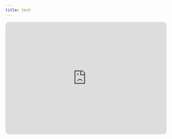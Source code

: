 ```yaml
---
title: test
---
```



<iframe style="border-radius:12px" src="https://open.spotify.com/embed/episode/7iYqV6rodcar2ETgYVfMpQ?utm_source=generator" width="100%" height="352" frameBorder="0" allowfullscreen="" allow="autoplay; clipboard-write; encrypted-media; fullscreen; picture-in-picture" loading="lazy"></iframe>

